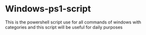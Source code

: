 # Windows-ps1-script
This is the powershell script use for all commands of windows with categories and this script will be useful for daily purposes

